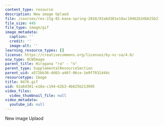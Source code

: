 ```yaml
---
content_type: resource
description: New image Uplaod
file: /courses/res-21g-01-kana-spring-2010/92a6d301e18ac19462b34b625b213995_0476.gif
file_size: 445
file_type: image/gif
image_metadata:
  caption: ''
  credit: ''
  image-alt: ''
learning_resource_types: []
license: https://creativecommons.org/licenses/by-nc-sa/4.0/
ocw_type: OCWImage
parent_title: Hiragana "ra" - "n"
parent_type: SupplementalResourceSection
parent_uid: a572bb36-dd63-a46f-06ce-1e9f7031444c
resourcetype: Image
title: 0476.gif
uid: 92a6d301-e18a-c194-62b3-4b625b213995
video_files:
  video_thumbnail_file: null
video_metadata:
  youtube_id: null
---
```

New image Uplaod